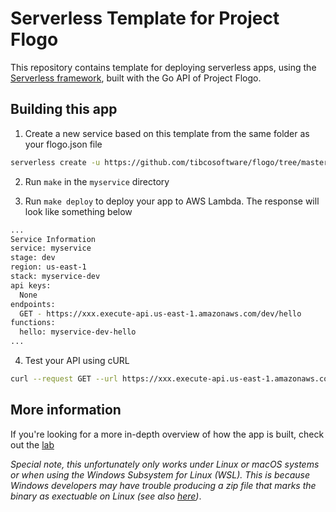# Serverless Template for Project Flogo

This repository contains template for deploying serverless apps, using the [Serverless framework](https://serverless.com/), built with the Go API of Project Flogo.

## Building this app
1. Create a new service based on this template from the same folder as your flogo.json file

```bash
serverless create -u https://github.com/tibcosoftware/flogo/tree/master/serverless -p myservice
```

2. Run `make` in the `myservice` directory

3. Run `make deploy` to deploy your app to AWS Lambda. The response will look like something below

```bash
...
Service Information
service: myservice
stage: dev
region: us-east-1
stack: myservice-dev
api keys:
  None
endpoints:
  GET - https://xxx.execute-api.us-east-1.amazonaws.com/dev/hello
functions:
  hello: myservice-dev-hello
...
```

4. Test your API using cURL

```bash
curl --request GET --url https://xxx.execute-api.us-east-1.amazonaws.com/dev/hello --header 'content-type: application/json'
```

## More information
If you're looking for a more in-depth overview of how the app is built, check out the [lab](https://tibcosoftware.github.io/flogo/labs/serverless/)


_Special note, this unfortunately only works under Linux or macOS systems or when using the Windows Subsystem for Linux (WSL). This is because Windows developers may have trouble producing a zip file that marks the binary as exectuable on Linux (see also [here](https://github.com/aws/aws-lambda-go))_.